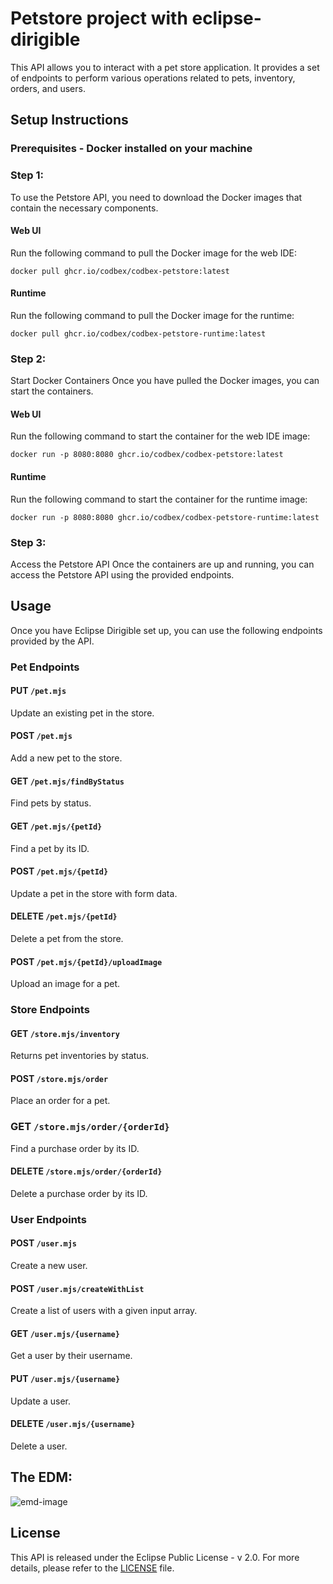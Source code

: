 # Petstore project with eclipse-dirigible

This API allows you to interact with a pet store application. It provides a set of endpoints to perform various operations related to pets, inventory, orders, and users. 


## Setup Instructions 
### Prerequisites - Docker installed on your machine 

### Step 1: 
To use the Petstore API, you need to download the Docker images that contain the necessary components.

#### Web UI 
Run the following command to pull the Docker image for the web IDE: 

``` docker pull ghcr.io/codbex/codbex-petstore:latest ``` 


#### Runtime 
Run the following command to pull the Docker image for the runtime: 

``` docker pull ghcr.io/codbex/codbex-petstore-runtime:latest ``` 



### Step 2: 
Start Docker Containers Once you have pulled the Docker images, you can start the containers. 

#### Web UI 
Run the following command to start the container for the web IDE image: 

``` docker run -p 8080:8080 ghcr.io/codbex/codbex-petstore:latest ``` 



#### Runtime 
Run the following command to start the container for the runtime image: 

``` docker run -p 8080:8080 ghcr.io/codbex/codbex-petstore-runtime:latest ``` 



### Step 3: 
Access the Petstore API Once the containers are up and running, you can access the Petstore API using the provided endpoints. 


## Usage 
Once you have Eclipse Dirigible set up, you can use the following endpoints provided by the API. 


### Pet Endpoints 

#### PUT `/pet.mjs`
Update an existing pet in the store. 

#### POST `/pet.mjs` 
Add a new pet to the store. 

#### GET `/pet.mjs/findByStatus` 
Find pets by status.

#### GET `/pet.mjs/{petId} `
Find a pet by its ID. 

#### POST `/pet.mjs/{petId}`
Update a pet in the store with form data. 

#### DELETE `/pet.mjs/{petId}` 
Delete a pet from the store. 

#### POST `/pet.mjs/{petId}/uploadImage` 
Upload an image for a pet. 


### Store Endpoints 

#### GET `/store.mjs/inventory` 
Returns pet inventories by status.

#### POST `/store.mjs/order` 
Place an order for a pet. 

### GET `/store.mjs/order/{orderId}` 
Find a purchase order by its ID. 

#### DELETE `/store.mjs/order/{orderId}` 
Delete a purchase order by its ID. 


### User Endpoints 

#### POST `/user.mjs` 
Create a new user. 

#### POST `/user.mjs/createWithList` 
Create a list of users with a given input array. 

#### GET `/user.mjs/{username}`
Get a user by their username. 

#### PUT `/user.mjs/{username}` 
Update a user. 

#### DELETE `/user.mjs/{username}` 
Delete a user. 


## The EDM:

![emd-image](https://github-production-user-asset-6210df.s3.amazonaws.com/80454439/259375599-399094b7-78eb-4c47-a226-47f3fefe8f61.jpg)

## License 
This API is released under the Eclipse Public License - v 2.0. For more details, please refer to the [LICENSE](LICENSE) file. 
